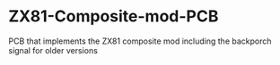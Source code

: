 # ZX81-Composite-mod-PCB
PCB that implements the ZX81 composite mod including the backporch signal for older versions 
